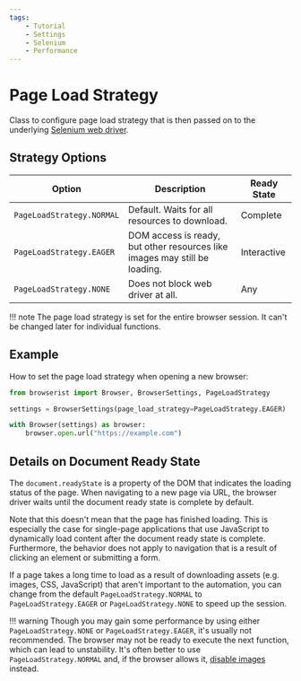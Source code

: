 ```yaml
---
tags:
    - Tutorial
    - Settings
    - Selenium
    - Performance
---
```


# Page Load Strategy
Class to configure page load strategy that is then passed on to the underlying [Selenium web driver](https://www.selenium.dev/documentation/webdriver/drivers/options/#pageloadstrategy).

## Strategy Options
| Option                    | Description                                                                | Ready State |
| ------------------------- | -------------------------------------------------------------------------- | ----------- |
| `PageLoadStrategy.NORMAL` | Default. Waits for all resources to download.                              | Complete    |
| `PageLoadStrategy.EAGER`  | DOM access is ready, but other resources like images may still be loading. | Interactive |
| `PageLoadStrategy.NONE`   | Does not block web driver at all.                                          | Any         |

!!! note
    The page load strategy is set for the entire browser session. It can't be changed later for individual functions.

## Example
How to set the page load strategy when opening a new browser:

```python linenums="1"
from browserist import Browser, BrowserSettings, PageLoadStrategy

settings = BrowserSettings(page_load_strategy=PageLoadStrategy.EAGER)

with Browser(settings) as browser:
    browser.open.url("https://example.com")
```

## Details on Document Ready State
The `document.readyState` is a property of the DOM that indicates the loading status of the page. When navigating to a new page via URL, the browser driver waits until the document ready state is complete by default.

Note that this doesn't mean that the page has finished loading. This is especially the case for single-page applications that use JavaScript to dynamically load content after the document ready state is complete. Furthermore, the behavior does not apply to navigation that is a result of clicking an element or submitting a form.

If a page takes a long time to load as a result of downloading assets (e.g. images, CSS, JavaScript) that aren't important to the automation, you can change from the default `PageLoadStrategy.NORMAL` to `PageLoadStrategy.EAGER` or `PageLoadStrategy.NONE` to speed up the session.

!!! warning
    Though you may gain some performance by using either `PageLoadStrategy.NONE` or `PageLoadStrategy.EAGER`, it's usually not recommended. The browser may not be ready to execute the next function, which can lead to unstability. It's often better to use `PageLoadStrategy.NORMAL` and, if the browser allows it, [disable images](../user-guide/performance/disable-images.md) instead.
